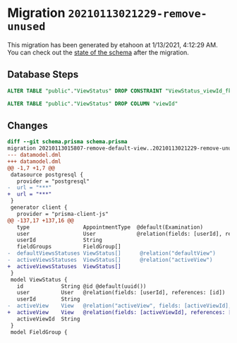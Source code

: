 # Migration `20210113021229-remove-unused`

This migration has been generated by etahoon at 1/13/2021, 4:12:29 AM.
You can check out the [state of the schema](./schema.prisma) after the migration.

## Database Steps

```sql
ALTER TABLE "public"."ViewStatus" DROP CONSTRAINT "ViewStatus_viewId_fkey"

ALTER TABLE "public"."ViewStatus" DROP COLUMN "viewId"
```

## Changes

```diff
diff --git schema.prisma schema.prisma
migration 20210113015807-remove-default-view..20210113021229-remove-unused
--- datamodel.dml
+++ datamodel.dml
@@ -1,7 +1,7 @@
 datasource postgresql {
   provider = "postgresql"
-  url = "***"
+  url = "***"
 }
 generator client {
   provider = "prisma-client-js"
@@ -137,17 +137,16 @@
   type                 AppointmentType  @default(Examination)
   user                 User             @relation(fields: [userId], references: [id])
   userId               String
   fieldGroups          FieldGroup[]
-  defaultViewsStatuses ViewStatus[]      @relation("defaultView")
-  activeViewsStatuses  ViewStatus[]      @relation("activeView")
+  activeViewsStatuses  ViewStatus[]      
 }
 model ViewStatus {
   id            String @id @default(uuid())
   user          User   @relation(fields: [userId], references: [id])
   userId        String
-  activeView    View   @relation("activeView", fields: [activeViewId], references: [id])
+  activeView    View   @relation(fields: [activeViewId], references: [id])
   activeViewId  String
 }
 model FieldGroup {
```


